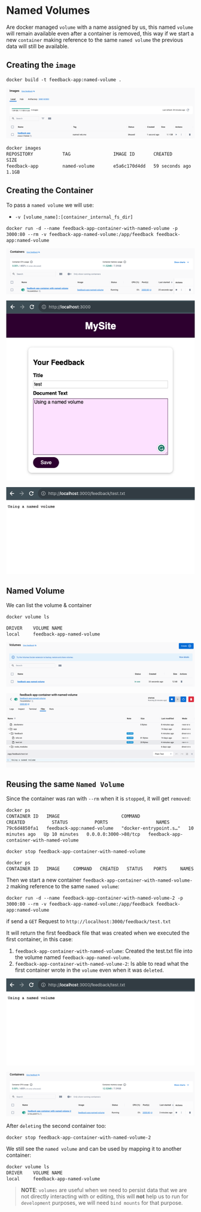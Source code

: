 # Named Volumes

Are docker managed `volume` with a name assigned by us, this named `volume` will remain available even 
after a container is removed, this way if we start a new `container` making reference to the same 
`named volume` the previous data will still be available.

## Creating the `image`

```shell
docker build -t feedback-app:named-volume .
```

![docker-build-image-with-named-volume.png](docker-build-image-with-named-volume.png)

```shell-output
docker images
REPOSITORY           TAG                IMAGE ID       CREATED          SIZE
feedback-app         named-volume       e5a6c170d4dd   59 seconds ago   1.1GB
```

## Creating the Container

To pass a `named volume` we will use:
- `-v [volume_name]:[container_internal_fs_dir]`

```shell
docker run -d --name feedback-app-container-with-named-volume -p 3000:80 --rm -v feedback-app-named-volume:/app/feedback feedback-app:named-volume
```

![docker-run-container-with-named-volume.png](docker-run-container-with-named-volume.png)

![docker-run-app-entry.png](docker-run-app-entry.png)

![docker-run-app-content.png](docker-run-app-content.png)

## Named Volume

We can list the volume & container
```shell
docker volume ls
```

```shell-output
DRIVER    VOLUME NAME
local     feedback-app-named-volume
```

![docker-named-volume.png](docker-named-volume.png)

![docker-named-volume-inspect-files.png](docker-named-volume-inspect-files.png)

## Reusing the same `Named Volume`

Since the container was ran with `--rm` when it is `stopped`, it will get `removed`:

```shell-output
docker ps
CONTAINER ID   IMAGE                       COMMAND                  CREATED          STATUS          PORTS                  NAMES
79c6d4850fa1   feedback-app:named-volume   "docker-entrypoint.s…"   10 minutes ago   Up 10 minutes   0.0.0.0:3000->80/tcp   feedback-app-container-with-named-volume
```

```shell
docker stop feedback-app-container-with-named-volume
```

```shell-output
docker ps                                           
CONTAINER ID   IMAGE     COMMAND   CREATED   STATUS    PORTS     NAMES
```

Then we start a new container `feedback-app-container-with-named-volume-2` making reference to the same `named volume`:

```shell
docker run -d --name feedback-app-container-with-named-volume-2 -p 3000:80 --rm -v feedback-app-named-volume:/app/feedback feedback-app:named-volume
```

if send a `GET` Request to `http://localhost:3000/feedback/test.txt`

It will return the first feedback file that was created when we executed the first container, in this case:

1. `feedback-app-container-with-named-volume`: Created the test.txt file into the volume named `feedback-app-named-volume`.
2. `feedback-app-container-with-named-volume-2`: Is able to read what the first container wrote in the `volume` even when it was `deleted`.

![docker-run-app-content.png](docker-run-app-content.png)

![docker-run-container-with-named-volume-2.png](docker-run-container-with-named-volume-2.png)

After `deleting` the second container too:

```shell
docker stop feedback-app-container-with-named-volume-2
```

We still see the `named volume` and can be used by mapping it to another container:

```shell-output
docker volume ls                                                                                                                                    
DRIVER    VOLUME NAME
local     feedback-app-named-volume
```

> **NOTE**: `volumes` are useful when we need to persist data that we are not directly interacting with or editing,
> this will **not** help us to run for `development` purposes, we will need `bind mounts` for that purpose.
